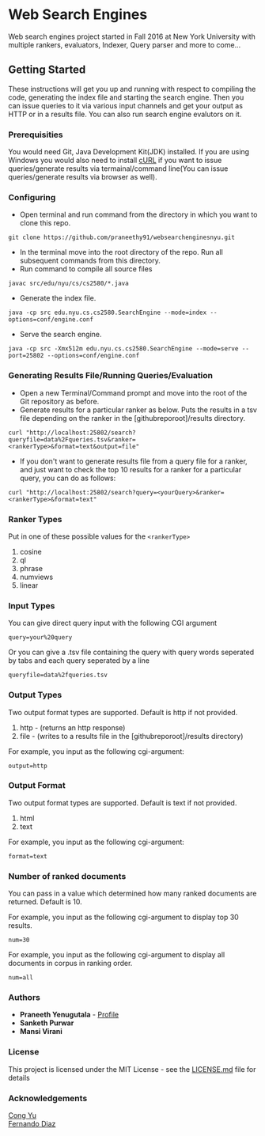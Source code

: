 # Web Search Engines
Web search engines project started in Fall 2016 at New York University with multiple rankers, evaluators, Indexer, Query parser and more to come...

## Getting Started
These instructions will get you up and running with respect to compiling the code, generating the index file and starting the search engine. Then you can issue queries to it via various input channels and get your output as HTTP or in a results file. You can also run search engine evalutors on it.

### Prerequisities
You would need Git, Java Development Kit(JDK) installed. If you are using Windows you would also need to install [cURL](https://curl.haxx.se/download.html) if you want to issue queries/generate results via termainal/command line(You can issue queries/generate results via browser as well).

### Configuring
- Open terminal and run command from the directory in which you want to clone this repo.
```
git clone https://github.com/praneethy91/websearchenginesnyu.git
```
- In the terminal move into the root directory of the repo. Run all subsequent commands from this directory.
- Run command to compile all source files
```
javac src/edu/nyu/cs/cs2580/*.java
```
- Generate the index file.
```
java -cp src edu.nyu.cs.cs2580.SearchEngine --mode=index --options=conf/engine.conf
```
- Serve the search engine.
```
java -cp src -Xmx512m edu.nyu.cs.cs2580.SearchEngine --mode=serve --port=25802 --options=conf/engine.conf
```

### Generating Results File/Running Queries/Evaluation
- Open a new Terminal/Command prompt and move into the root of the Git repository as before.
- Generate results for a particular ranker as below. Puts the results in a tsv file depending on the ranker in the [githubreporoot]/results directory.
```
curl "http://localhost:25802/search?queryfile=data%2Fqueries.tsv&ranker=<rankerType>&format=text&output=file"
```
- If you don't want to generate results file from a query file for a ranker, and just want to check the top 10 results for a ranker for a particular query, you can do as follows:
```
curl "http://localhost:25802/search?query=<yourQuery>&ranker=<rankerType>&format=text"
```

### Ranker Types
Put in one of these possible values for the `<rankerType>`

1. cosine
2. ql
3. phrase
4. numviews
5. linear

### Input Types
You can give direct query input with the following CGI argument
```
query=your%20query
```
Or you can give a .tsv file containing the query with query words seperated by tabs and each query seperated by a line
```
queryfile=data%2fqueries.tsv
```
### Output Types
Two output format types are supported. Default is http if not provided.

1. http - (returns an http response)
2. file - (writes to a results file in the [githubreporoot]/results directory)

For example, you input as the following cgi-argument:
```
output=http
```
### Output Format
Two output format types are supported. Default is text if not provided.

1. html
2. text

For example, you input as the following cgi-argument:
```
format=text
```
### Number of ranked documents
You can pass in a value which determined how many ranked documents are returned. Default is 10.

For example, you input as the following cgi-argument to display top 30 results.
```
num=30
```
For example, you input as the following cgi-argument to display all documents in corpus in ranking order.
```
num=all
```

### Authors
* **Praneeth Yenugutala** - [Profile](https://github.com/praneethy91)
* **Sanketh Purwar**
* **Mansi Virani**

### License
This project is licensed under the MIT License - see the [LICENSE.md](LICENSE.md) file for details

### Acknowledgements
[Cong Yu](https://sites.google.com/site/congyu/home)
</br>
[Fernando Diaz](http://msr.nyc/fdiaz/)
